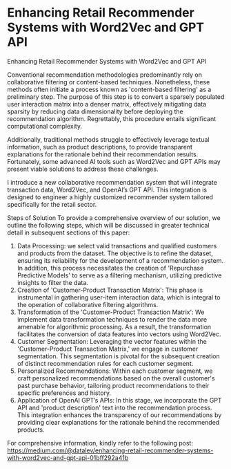 # Enhancing Retail Recommender Systems with Word2Vec and GPT API
Enhancing Retail Recommender Systems with Word2Vec and GPT API

Conventional recommendation methodologies predominantly rely on collaborative filtering or content-based techniques. Nonetheless, these methods often initiate a process known as 'content-based filtering' as a preliminary step. The purpose of this step is to convert a sparsely populated user interaction matrix into a denser matrix, effectively mitigating data sparsity by reducing data dimensionality before deploying the recommendation algorithm. Regrettably, this procedure entails significant computational complexity.

Additionally, traditional methods struggle to effectively leverage textual information, such as product descriptions, to provide transparent explanations for the rationale behind their recommendation results. Fortunately, some advanced AI tools such as Word2Vec and GPT APIs may present viable solutions to address these challenges. 

I introduce a new collaborative recommendation system that will integrate transaction data, Word2Vec, and OpenAI’s GPT API. This integration is designed to engineer a highly customized recommender system tailored specifically for the retail sector.

Steps of Solution
To provide a comprehensive overview of our solution, we outline the following steps, which will be discussed in greater technical detail in subsequent sections of this paper:
1.	Data Processing: we select valid transactions and qualified customers and products from the dataset. The objective is to refine the dataset, ensuring its reliability for the development of a recommendation system. In addition, this process necessitates the creation of 'Repurchase Predictive Models' to serve as a filtering mechanism, utilizing predictive insights to filter the data.
2.	Creation of 'Customer-Product Transaction Matrix': This phase is instrumental in gathering user-item interaction data, which is integral to the operation of collaborative filtering algorithms.
3.	Transformation of the 'Customer-Product Transaction Matrix': We implement data transformation techniques to render the data more amenable for algorithmic processing. As a result, the transformation facilitates the conversion of data features into vectors using Word2Vec. 
4.	Customer Segmentation: Leveraging the vector features within the 'Customer-Product Transaction Matrix,' we engage in customer segmentation. This segmentation is pivotal for the subsequent creation of distinct recommendation rules for each customer segment. 
5.	Personalized Recommendations: Within each customer segment, we craft personalized recommendations based on the overall customer's past purchase behavior, tailoring product recommendations to their specific preferences and history.
6.	Application of  OpenAI GPT’s APIs: In this stage, we incorporate the GPT API and 'product description' text into the recommendation process. This integration enhances the transparency of our recommendations by providing clear explanations for the rationale behind the recommended products.

For comprehensive information, kindly refer to the following post:
https://medium.com/@datalev/enhancing-retail-recommender-systems-with-word2vec-and-gpt-api-01bff292a41b
